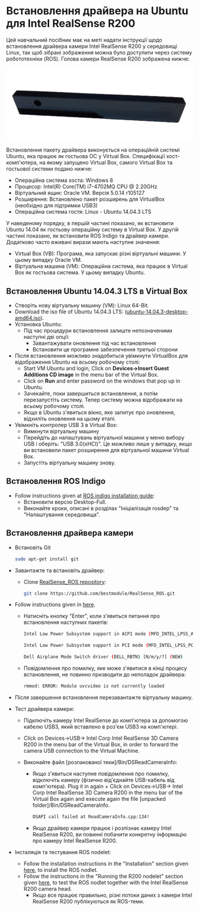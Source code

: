 # Встановлення драйвера на Ubuntu для Intel RealSense R200

Цей навчальний посібник має на меті надати інструкції щодо встановлення драйвера камери Intel RealSense R200 у середовищі Linux, так щоб зібрані зображення можна було доступити через систему робототехніки (ROS).
Голова камери RealSense R200 зображена нижче:

![Intel Realsense Camera front view](../../assets/hardware/sensors/realsense/intel_realsense.png)

Встановлення пакету драйвера виконується на операційній системі Ubuntu, яка працює як гостьова ОС у Virtual Box.
Специфікації хост-комп'ютера, на якому запущено Virtual Box, самого Virtual Box та гостьової системи подано нижче:

- Операційна система хоста: Windows 8
- Процесор: Intel(R) Core(TM) i7-4702MQ CPU @ 2.20GHz
- Віртуальний ящик: Oracle VM. Версія 5.0.14 r105127
- Розширення: Встановлено пакет розширень для VirtualBox (необхідно для підтримки USB3)
- Операційна система гостя: Linux - Ubuntu 14.04.3 LTS

У наведеному порядку, в першій частині показано, як встановити Ubuntu 14.04 як гостьову операційну систему в Virtual Box. У другій частині показано, як встановити ROS Indigo та драйвер камери. Додатково часто вживані вирази мають наступне значення:

- Virtual Box (VB): Програма, яка запускає різні віртуальні машини. У цьому випадку  Oracle VM.
- Віртуальна машина (VM): Операційна система, яка працює в Virtual Box як гостьова система. У цьому випадку Ubuntu.

## Встановлення Ubuntu 14.04.3 LTS в Virtual Box

- Створіть нову віртуальну машину (VM): Linux 64-Bit.
- Download the iso file of Ubuntu 14.04.3 LTS: ([ubuntu-14.04.3-desktop-amd64.iso](https://ubuntu.com/download/desktop)).
- Установка Ubuntu:
  - Під час процедури встановлення залиште непозначеними наступні дві опції:
    - Завантажувати оновлення під час встановлення
    - Встановити це програмне забезпечення третьої сторони
- Після встановлення можливо знадобиться увімкнути VirtualBox для відображення Ubuntu на всьому робочому столі:
  - Start VM Ubuntu and login, Click on **Devices->Insert Guest Additions CD image** in the menu bar of the Virtual Box.
  - Click on **Run** and enter password on the windows that pop up in Ubuntu.
  - Зачекайте, поки завершиться встановлення, а потім перезапустіть систему.
    Тепер систему можна відображати на всьому робочому столі.
  - Якщо в Ubuntu з'явиться вікно, яке запитує про оновлення, відхиліть оновлення на цьому етапі.
- Увімкніть контролер USB 3 в Virtual Box:
  - Вимкнути віртуальну машину
  - Перейдіть до налаштувань віртуальної машини у меню вибору USB і оберіть: "USB 3.0(xHCI)".
    Це можливо лише у випадку, якщо ви встановили пакет розширення для віртуальної машини Virtual Box.
  - Запустіть віртуальну машину знову.

## Встановлення ROS Indigo

- Follow instructions given at [ROS indigo installation guide](http://wiki.ros.org/indigo/Installation/Ubuntu):
  - Встановити версію Desktop-Full.
  - Виконайте кроки, описані в розділах "Ініціалізація rosdep" та "Налаштування середовища".

## Встановлення драйвера камери

- Встановіть Git

  ```sh
  sudo apt-get install git
  ```

- Завантажте та встановіть драйвер:

  - Clone [RealSense_ROS repository](https://github.com/bestmodule/RealSense_ROS):

    ```sh
    git clone https://github.com/bestmodule/RealSense_ROS.git
    ```

- Follow instructions given in [here](https://github.com/bestmodule/RealSense_ROS/tree/master/r200_install).

  - Натисніть кнопку "Enter", коли з'явиться питання про встановлення наступних пакетів:

    ```sh
    Intel Low Power Subsystem support in ACPI mode (MFD_INTEL_LPSS_ACPI) [N/m/y/?] (NEW)
    ```

    ```sh
    Intel Low Power Subsystem support in PCI mode (MFD_INTEL_LPSS_PCI) [N/m/y/?] (NEW)
    ```

    ```sh
    Dell Airplane Mode Switch driver (DELL_RBTN) [N/m/y/?] (NEW)
    ```

  - Повідомлення про помилку, яке може з'явитися в кінці процесу встановлення, не повинно призводити до неполадок драйвера:

    ```sh
    rmmod: ERROR: Module uvcvideo is not currently loaded
    ```

- Після завершення встановлення перезавантажте віртуальну машину.

- Тест драйвера камери:

  - Підключіть камеру Intel RealSense до комп'ютера за допомогою кабелю USB3, який вставлено в роз'єм USB3 на комп'ютері.
  - Click on Devices->USB-> Intel Corp Intel RealSense 3D Camera R200 in the menu bar of the Virtual Box, in order to forward the camera USB connection to the Virtual Machine.
  - Виконайте файл [розпакованої теки]/Bin/DSReadCameraInfo:

    - Якщо з'явиться наступне повідомлення про помилку, відключіть камеру (фізично від'єднайте USB-кабель від комп'ютера). Plug it in again + Click on Devices->USB-> Intel Corp Intel RealSense 3D Camera R200 in the menu bar of the Virtual Box again and execute again the file [unpacked folder]/Bin/DSReadCameraInfo.

      ```sh
      DSAPI call failed at ReadCameraInfo.cpp:134!
      ```

    - Якщо драйвер камери працює і розпізнає камеру Intel RealSense R200, ви повинні побачити конкретну інформацію про камеру Intel RealSense R200.

- Інсталяція та тестування ROS nodelet:
  - Follow the installation instructions in the "Installation" section given [here](https://github.com/bestmodule/RealSense_ROS/blob/master/realsense_dist/2.3/doc/RealSense-ROS-R200-nodelet.md), to install the ROS nodlet.
  - Follow the instructions in the "Running the R200 nodelet" section given [here](https://github.com/bestmodule/RealSense_ROS/blob/master/realsense_dist/2.3/doc/RealSense-ROS-R200-nodelet.md), to test the ROS nodlet together with the Intel RealSense R200 camera head.
    - Якщо все працює правильно, різні потоки даних з камери Intel RealSense R200 публікуються як ROS-теми.
